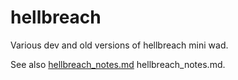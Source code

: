 # hellbreach

Various dev and old versions of hellbreach mini wad.

See also [hellbreach_notes.md](https://github.com/sjewitt/hellbreach/blob/master/hellbreach_notes.md) hellbreach_notes.md.


